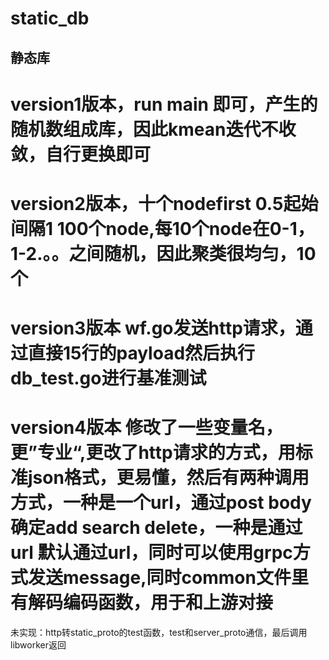static_db
=================
静态库
-----------------
# version1版本，run main 即可，产生的随机数组成库，因此kmean迭代不收敛，自行更换即可  
# version2版本，十个nodefirst 0.5起始 间隔1 100个node,每10个node在0-1，1-2.。。之间随机，因此聚类很均匀，10个
# version3版本 wf.go发送http请求，通过直接15行的payload然后执行db_test.go进行基准测试
# version4版本 修改了一些变量名，更”专业“,更改了http请求的方式，用标准json格式，更易懂，然后有两种调用方式，一种是一个url，通过post body确定add search delete，一种是通过url 默认通过url，同时可以使用grpc方式发送message,同时common文件里有解码编码函数，用于和上游对接

未实现：http转static_proto的test函数，test和server_proto通信，最后调用libworker返回       


